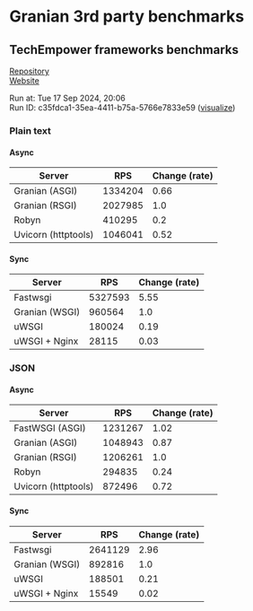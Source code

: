 # Granian 3rd party benchmarks

## TechEmpower frameworks benchmarks

[Repository](https://github.com/TechEmpower/FrameworkBenchmarks)    
[Website](http://www.techempower.com/benchmarks/)

Run at: Tue 17 Sep 2024, 20:06    
Run ID: c35fdca1-35ea-4411-b75a-5766e7833e59 ([visualize](https://www.techempower.com/benchmarks/#section=test&runid=c35fdca1-35ea-4411-b75a-5766e7833e59))


### Plain text


#### Async

| Server | RPS | Change (rate) |
| --- | --- | --- |
| Granian (ASGI) | 1334204 | 0.66 |
| Granian (RSGI) | 2027985 | 1.0 |
| Robyn | 410295 | 0.2 |
| Uvicorn (httptools) | 1046041 | 0.52 |

#### Sync

| Server | RPS | Change (rate) |
| --- | --- | --- |
| Fastwsgi | 5327593 | 5.55 |
| Granian (WSGI) | 960564 | 1.0 |
| uWSGI | 180024 | 0.19 |
| uWSGI + Nginx | 28115 | 0.03 |



### JSON


#### Async

| Server | RPS | Change (rate) |
| --- | --- | --- |
| FastWSGI (ASGI) | 1231267 | 1.02 |
| Granian (ASGI) | 1048943 | 0.87 |
| Granian (RSGI) | 1206261 | 1.0 |
| Robyn | 294835 | 0.24 |
| Uvicorn (httptools) | 872496 | 0.72 |

#### Sync

| Server | RPS | Change (rate) |
| --- | --- | --- |
| Fastwsgi | 2641129 | 2.96 |
| Granian (WSGI) | 892816 | 1.0 |
| uWSGI | 188501 | 0.21 |
| uWSGI + Nginx | 15549 | 0.02 |


